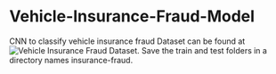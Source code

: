 # Vehicle-Insurance-Fraud-Model
CNN to classify vehicle insurance fraud
Dataset can be found at ![Vehicle Insurance Fraud Dataset](https://www.kaggle.com/datasets/gauravduttakiit/vehicle-insurance-fraud-classification/data). Save the train and test folders in a directory names insurance-fraud.
